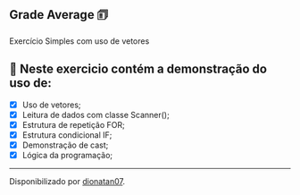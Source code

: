 <h2>
Grade Average &#x1F5CA;
</h2>

<p>Exercício Simples com uso de vetores

<h2>
🛑 Neste exercicio contém a demonstração do uso de:
</h2>

- [x] Uso de vetores;
- [x] Leitura de dados com classe Scanner();
- [x] Estrutura de repetição FOR;
- [x] Estrutura condicional IF;
- [x] Demonstração de cast;
- [x] Lógica da programação;

------------

Disponibilizado por [dionatan07](https://www.linkedin.com/in/dionatandeandrade/ "LinkedIn").
